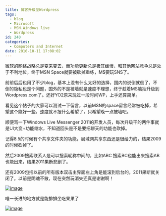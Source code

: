 ```yaml
---
title: 博客升级至Wordpress
tags:
  - blog
  - Microsoft
  - MSN.Windows live
  - Wordpress
id: 240
categories:
  - Computers and Internet
date: 2010-10-11 17:08:02
---
```


微软的网络战略总是变来变去，而功能更新总是极其缓慢，和其他网站竞争总是处于不利地位，终于MSN Space就要被砍掉重练，M$要玩SNS了。

前前后后也用了不少blog，基本上没有什么太好的选择，国内的说倒就倒了，不倒的隐私也是个问题，国外的不是被墙就是速度不理想，终于趁着MS脑抽升级到Wordpress.com了。还好YO2原来玩过一段时间WP，上手还算简单。

看见这个帖子的大家可以测试一下留言，以前MSN的space留言经常被吃掉，希望这个能好一些。速度就不报什么希望了，只希望晚一点被墙吧。

顺便骂一下Windows Live Messenger 2011的开发人员，每次升级干的两件事就是UI大变+功能缩水，不知道回头是不是要把聊天的功能也砍掉。

记得8.5的时候有个共享文件夹的功能，局域网共享东西还是很给力的，结果2009的时候砍掉了。

然后2009搜索联系人是可以搜索昵称中间的，比如ABC 搜索BC也能出来搜索AB也能出来，结果2011果断悲剧了。

还有2009包括以前的所有版本双击主界面左上角是能滚到后台的，2011果断就关闭了。以前是阴魂不散，现在突然玩消失还真是谢谢啊！

[![image](http://lhb5883.files.wordpress.com/2010/10/image_thumb.png "image")](http://lhb5883.files.wordpress.com/2010/10/image.png)

唯一长进的地方就是能排排坐吃果果了

[![image](http://lhb5883.files.wordpress.com/2010/10/image_thumb1.png "image")](http://lhb5883.files.wordpress.com/2010/10/image1.png)